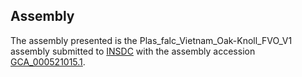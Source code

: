 

Assembly
--------

The assembly presented is the Plas\_falc\_Vietnam\_Oak-Knoll\_FVO\_V1
assembly submitted to [INSDC](http://www.insdc.org) with the assembly
accession
[GCA\_000521015.1](http://www.ebi.ac.uk/ena/data/view/GCA_000521015.1).
